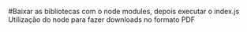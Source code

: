 #Baixar as bibliotecas com o node modules, depois executar o index.js
Utilização do node para fazer downloads no formato PDF
